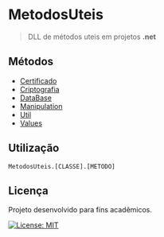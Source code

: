 # MetodosUteis
> DLL de métodos uteis em projetos **.net**

## Métodos
- [Certificado](MetodosUteis/MetodosUteis/Metodos/Certificado)
- [Criptografia](MetodosUteis/MetodosUteis/Metodos/Criptografia)
- [DataBase](MetodosUteis/MetodosUteis/Metodos/DataBase)
- [Manipulation](MetodosUteis/MetodosUteis/Metodos/Manipulation)
- [Util](MetodosUteis/MetodosUteis/Metodos/Util)
- [Values](MetodosUteis/MetodosUteis/Values)

## Utilização
```
MetodosUteis.[CLASSE].[METODO]
```

## Licença
Projeto desenvolvido para fins acadêmicos.

[![License: MIT](https://img.shields.io/badge/License-MIT-blue.svg)](./LICENSE)